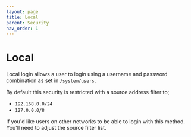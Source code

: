```yaml
---
layout: page
title: Local
parent: Security
nav_order: 1
---
```


# Local

Local login allows a user to login using a username and password combination as set in `/system/users`.

By default this security is restricted with a source address filter to;

-   `192.168.0.0/24`
-   `127.0.0.0/8`

If you'd like users on other networks to be able to login with this method. You'll need to adjust the source filter list.
